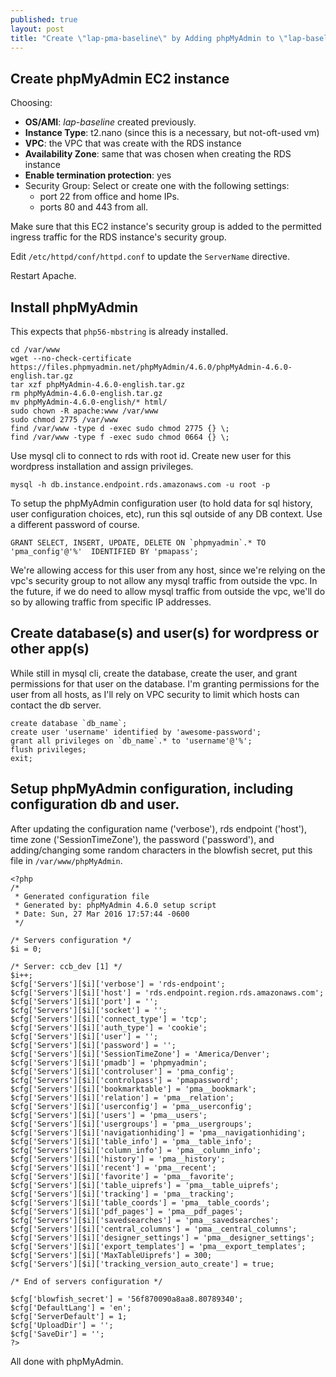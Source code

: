 ```yaml
---
published: true
layout: post
title: "Create \"lap-pma-baseline\" by Adding phpMyAdmin to \"lap-baseline\" on an AWS VPC with EC2 Linux and RDS MariaDB, Take 3"
---
```



## Create phpMyAdmin EC2 instance

Choosing:

- **OS/AMI**: _lap-baseline_ created previously.
- **Instance Type**: t2.nano (since this is a necessary, but not-oft-used vm)
- **VPC**: the VPC that was create with the RDS instance
- **Availability Zone**: same that was chosen when creating the RDS instance
- **Enable termination protection**: yes
- Security Group: Select or create one with the following settings:
	- port 22 from office and home IPs.
    - ports 80 and 443 from all.

Make sure that this EC2 instance's security group is added to the permitted ingress traffic for the RDS instance's security group.

Edit `/etc/httpd/conf/httpd.conf` to update the `ServerName` directive.

Restart Apache.


## Install phpMyAdmin

This expects that `php56-mbstring` is already installed.

```
cd /var/www
wget --no-check-certificate https://files.phpmyadmin.net/phpMyAdmin/4.6.0/phpMyAdmin-4.6.0-english.tar.gz
tar xzf phpMyAdmin-4.6.0-english.tar.gz
rm phpMyAdmin-4.6.0-english.tar.gz
mv phpMyAdmin-4.6.0-english/* html/
sudo chown -R apache:www /var/www
sudo chmod 2775 /var/www
find /var/www -type d -exec sudo chmod 2775 {} \;
find /var/www -type f -exec sudo chmod 0664 {} \;
```

Use mysql cli to connect to rds with root id. Create new user for this wordpress installation and assign privileges.

```
mysql -h db.instance.endpoint.rds.amazonaws.com -u root -p
```

To setup the phpMyAdmin configuration user (to hold data for sql history, user configuration choices, etc), run this sql outside of any DB context. Use a different password of course.

```
GRANT SELECT, INSERT, UPDATE, DELETE ON `phpmyadmin`.* TO 'pma_config'@'%'  IDENTIFIED BY 'pmapass';
```

We're allowing access for this user from any host, since we're relying on the vpc's security group to not allow any mysql traffic from outside the vpc. In the future, if we do need to allow mysql traffic from outside the vpc, we'll do so by allowing traffic from specific IP addresses.


## Create database(s) and user(s) for wordpress or other app(s)

While still in mysql cli, create the database, create the user, and grant permissions for that user on the database. I'm granting permissions for the user from all hosts, as I'll rely on VPC security to limit which hosts can contact the db server.

```
create database `db_name`;
create user 'username' identified by 'awesome-password';
grant all privileges on `db_name`.* to 'username'@'%';
flush privileges;
exit;
```

## Setup phpMyAdmin configuration, including configuration db and user.


After updating the configuration name ('verbose'), rds endpoint ('host'), time zone ('SessionTimeZone'), the password ('password'), and adding/changing some random characters in the blowfish secret, put this file in `/var/www/phpMyAdmin`.

```
<?php
/*
 * Generated configuration file
 * Generated by: phpMyAdmin 4.6.0 setup script
 * Date: Sun, 27 Mar 2016 17:57:44 -0600
 */

/* Servers configuration */
$i = 0;

/* Server: ccb_dev [1] */
$i++;
$cfg['Servers'][$i]['verbose'] = 'rds-endpoint';
$cfg['Servers'][$i]['host'] = 'rds.endpoint.region.rds.amazonaws.com';
$cfg['Servers'][$i]['port'] = '';
$cfg['Servers'][$i]['socket'] = '';
$cfg['Servers'][$i]['connect_type'] = 'tcp';
$cfg['Servers'][$i]['auth_type'] = 'cookie';
$cfg['Servers'][$i]['user'] = '';
$cfg['Servers'][$i]['password'] = '';
$cfg['Servers'][$i]['SessionTimeZone'] = 'America/Denver';
$cfg['Servers'][$i]['pmadb'] = 'phpmyadmin';
$cfg['Servers'][$i]['controluser'] = 'pma_config';
$cfg['Servers'][$i]['controlpass'] = 'pmapassword';
$cfg['Servers'][$i]['bookmarktable'] = 'pma__bookmark';
$cfg['Servers'][$i]['relation'] = 'pma__relation';
$cfg['Servers'][$i]['userconfig'] = 'pma__userconfig';
$cfg['Servers'][$i]['users'] = 'pma__users';
$cfg['Servers'][$i]['usergroups'] = 'pma__usergroups';
$cfg['Servers'][$i]['navigationhiding'] = 'pma__navigationhiding';
$cfg['Servers'][$i]['table_info'] = 'pma__table_info';
$cfg['Servers'][$i]['column_info'] = 'pma__column_info';
$cfg['Servers'][$i]['history'] = 'pma__history';
$cfg['Servers'][$i]['recent'] = 'pma__recent';
$cfg['Servers'][$i]['favorite'] = 'pma__favorite';
$cfg['Servers'][$i]['table_uiprefs'] = 'pma__table_uiprefs';
$cfg['Servers'][$i]['tracking'] = 'pma__tracking';
$cfg['Servers'][$i]['table_coords'] = 'pma__table_coords';
$cfg['Servers'][$i]['pdf_pages'] = 'pma__pdf_pages';
$cfg['Servers'][$i]['savedsearches'] = 'pma__savedsearches';
$cfg['Servers'][$i]['central_columns'] = 'pma__central_columns';
$cfg['Servers'][$i]['designer_settings'] = 'pma__designer_settings';
$cfg['Servers'][$i]['export_templates'] = 'pma__export_templates';
$cfg['Servers'][$i]['MaxTableUiprefs'] = 300;
$cfg['Servers'][$i]['tracking_version_auto_create'] = true;

/* End of servers configuration */

$cfg['blowfish_secret'] = '56f870090a8aa8.80789340';
$cfg['DefaultLang'] = 'en';
$cfg['ServerDefault'] = 1;
$cfg['UploadDir'] = '';
$cfg['SaveDir'] = '';
?>
```

All done with phpMyAdmin.
